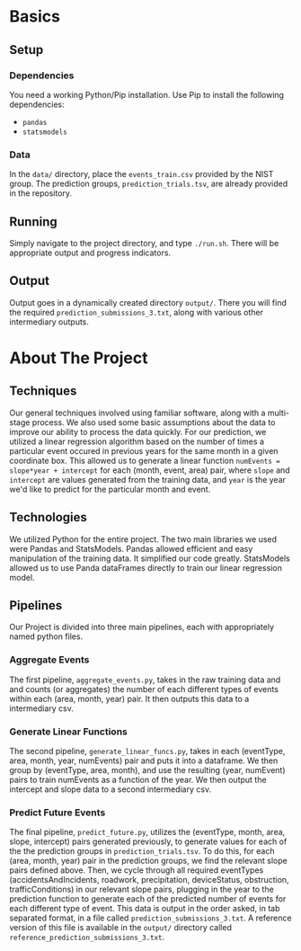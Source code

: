 # Basics
## Setup
### Dependencies
You need a working Python/Pip installation.
Use Pip to install the following dependencies:
- `pandas`
- `statsmodels`

### Data
In the `data/` directory, place the `events_train.csv` provided by the NIST group. The prediction groups, `prediction_trials.tsv`, are already provided in the repository.

## Running
Simply navigate to the project directory, and type `./run.sh`. There will be appropriate output and progress indicators.

## Output
Output goes in a dynamically created directory `output/`. There you will find the required `prediction_submissions_3.txt`, along with various other intermediary outputs.

# About The Project

## Techniques
Our general techniques involved using familiar software, along with a multi-stage process. We also used some basic assumptions about the data to improve our ability to process the data quickly. For our prediction, we utilized a linear regression algorithm based on the number of times a particular event occured in previous years for the same month in a given coordinate box. This allowed us to generate a linear function `numEvents = slope*year + intercept` for each (month, event, area) pair, where `slope` and `intercept` are values generated from the training data, and `year` is the year we'd like to predict for the particular month and event.

## Technologies
We utilized Python for the entire project. The two main libraries we used were Pandas and StatsModels. Pandas allowed efficient and easy manipulation of the training data. It simplified our code greatly. StatsModels allowed us to use Panda dataFrames directly to train our linear regression model.

## Pipelines
Our Project is divided into three main pipelines, each with appropriately named python files. 
### Aggregate Events
The first pipeline, `aggregate_events.py`, takes in the raw training data and and counts (or aggregates) the number of each different types of events within each (area, month, year) pair. It then outputs this data to a intermediary csv.
### Generate Linear Functions
The second pipeline, `generate_linear_funcs.py`, takes in each (eventType, area, month, year, numEvents) pair and puts it into a dataframe. We then group by (eventType, area, month), and use the resulting (year, numEvent) pairs to train numEvents as a function of the year. We then output the intercept and slope data to a second intermediary csv.
### Predict Future Events
The final pipeline, `predict_future.py`, utilizes the (eventType, month, area, slope, intercept) pairs generated previously, to generate values for each of the the prediction groups in `prediction_trials.tsv`. To do this, for each (area, month, year) pair in the prediction groups, we find the relevant slope pairs defined above. Then, we cycle through all required eventTypes (accidentsAndIncidents, roadwork, precipitation, deviceStatus, obstruction, trafficConditions) in our relevant slope pairs, plugging in the year to the prediction function to generate each of the predicted number of events for each different type of event. This data is output in the order asked, in tab separated format, in a file called `prediction_submissions_3.txt`. A reference version of this file is available in the `output/` directory called `reference_prediction_submissions_3.txt`. 
